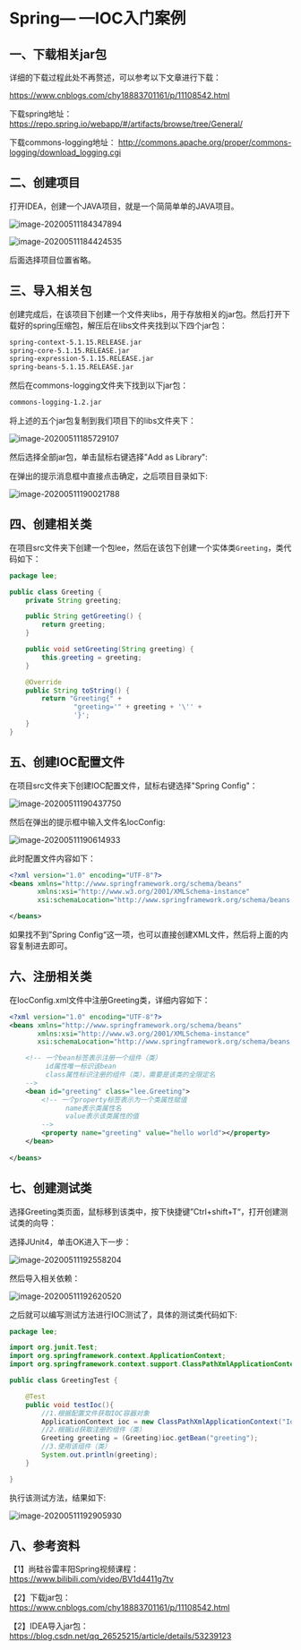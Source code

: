 # Spring— —IOC入门案例



## 一、下载相关jar包

详细的下载过程此处不再赘述，可以参考以下文章进行下载：

 https://www.cnblogs.com/chy18883701161/p/11108542.html 

下载spring地址： https://repo.spring.io/webapp/#/artifacts/browse/tree/General/ 

下载commons-logging地址： http://commons.apache.org/proper/commons-logging/download_logging.cgi 



## 二、创建项目

打开IDEA，创建一个JAVA项目，就是一个简简单单的JAVA项目。

![image-20200511184347894](https://cdn.jsdelivr.net/gh/Lee-0o0/image-store/PicGo/2022-06-05/ed13d4bd1b6e01dac48bd66f7881c2b3--a47c--image-20200511184347894.png)

![image-20200511184424535](https://cdn.jsdelivr.net/gh/Lee-0o0/image-store/PicGo/2022-06-05/e505b041a43d98b63e54f16af27c44b6--b547--image-20200511184424535.png)

后面选择项目位置省略。



## 三、导入相关包

创建完成后，在该项目下创建一个文件夹libs，用于存放相关的jar包。然后打开下载好的spring压缩包，解压后在libs文件夹找到以下四个jar包：

```markdown
spring-context-5.1.15.RELEASE.jar
spring-core-5.1.15.RELEASE.jar
spring-expression-5.1.15.RELEASE.jar
spring-beans-5.1.15.RELEASE.jar
```

然后在commons-logging文件夹下找到以下jar包：

```markdown
commons-logging-1.2.jar
```

将上述的五个jar包复制到我们项目下的libs文件夹下：

![image-20200511185729107](https://cdn.jsdelivr.net/gh/Lee-0o0/image-store/PicGo/2022-06-05/c24dd9586122468549fe6fe4542024bb--fc6b--image-20200511185729107.png)

然后选择全部jar包，单击鼠标右键选择"Add as Library":

在弹出的提示消息框中直接点击确定，之后项目目录如下:

![image-20200511190021788](https://cdn.jsdelivr.net/gh/Lee-0o0/image-store/PicGo/2022-06-05/1ab7fd0097062d16dd78b0d523cc0641--577e--image-20200511190021788.png)



## 四、创建相关类

在项目src文件夹下创建一个包lee，然后在该包下创建一个实体类`Greeting`，类代码如下：

```java
package lee;

public class Greeting {
    private String greeting;

    public String getGreeting() {
        return greeting;
    }

    public void setGreeting(String greeting) {
        this.greeting = greeting;
    }

    @Override
    public String toString() {
        return "Greeting{" +
                "greeting='" + greeting + '\'' +
                '}';
    }
}

```



## 五、创建IOC配置文件

在项目src文件夹下创建IOC配置文件，鼠标右键选择"Spring Config"：

![image-20200511190437750](https://cdn.jsdelivr.net/gh/Lee-0o0/image-store/PicGo/2022-06-05/1b3dd9522b17e091c38faf1d004b4c0a--18b8--image-20200511190437750.png)

然后在弹出的提示框中输入文件名IocConfig:

![image-20200511190614933](https://cdn.jsdelivr.net/gh/Lee-0o0/image-store/PicGo/2022-06-05/f9cbe8113be28b10b284d9f852d08989--df0d--image-20200511190614933.png)

此时配置文件内容如下：

```xml
<?xml version="1.0" encoding="UTF-8"?>
<beans xmlns="http://www.springframework.org/schema/beans"
       xmlns:xsi="http://www.w3.org/2001/XMLSchema-instance"
       xsi:schemaLocation="http://www.springframework.org/schema/beans http://www.springframework.org/schema/beans/spring-beans.xsd">

</beans>
```

如果找不到”Spring Config“这一项，也可以直接创建XML文件，然后将上面的内容复制进去即可。



## 六、注册相关类

在IocConfig.xml文件中注册Greeting类，详细内容如下：

```xml
<?xml version="1.0" encoding="UTF-8"?>
<beans xmlns="http://www.springframework.org/schema/beans"
       xmlns:xsi="http://www.w3.org/2001/XMLSchema-instance"
       xsi:schemaLocation="http://www.springframework.org/schema/beans http://www.springframework.org/schema/beans/spring-beans.xsd">

    <!-- 一个bean标签表示注册一个组件（类）
         id属性唯一标识该bean
         class属性标识注册的组件（类），需要是该类的全限定名
    -->
    <bean id="greeting" class="lee.Greeting">
        <!-- 一个property标签表示为一个类属性赋值
              name表示类属性名
              value表示该类属性的值    
        -->
        <property name="greeting" value="hello world"></property>
    </bean>
    
</beans>
```



## 七、创建测试类

选择Greeting类页面，鼠标移到该类中，按下快捷键”Ctrl+shift+T“，打开创建测试类的向导：

选择JUnit4，单击OK进入下一步：

![image-20200511192558204](https://cdn.jsdelivr.net/gh/Lee-0o0/image-store/PicGo/2022-06-05/cd5694e2c3ce470e787a24c9fdc861ee--97a8--image-20200511192558204.png)

然后导入相关依赖：

![image-20200511192620520](https://cdn.jsdelivr.net/gh/Lee-0o0/image-store/PicGo/2022-06-05/e7fa590f93271009e17fcb12f9263580--0c67--image-20200511192620520.png)

之后就可以编写测试方法进行IOC测试了，具体的测试类代码如下:

```java
package lee;

import org.junit.Test;
import org.springframework.context.ApplicationContext;
import org.springframework.context.support.ClassPathXmlApplicationContext;

public class GreetingTest {

    @Test
    public void testIoc(){
        //1.根据配置文件获取IOC容器对象
        ApplicationContext ioc = new ClassPathXmlApplicationContext("IocConfig.xml");
        //2.根据id获取注册的组件（类）
        Greeting greeting = (Greeting)ioc.getBean("greeting");
        //3.使用该组件（类）
        System.out.println(greeting);
    }

}
```

执行该测试方法，结果如下:

![image-20200511192905930](https://cdn.jsdelivr.net/gh/Lee-0o0/image-store/PicGo/2022-06-05/8d502e003f3838f2519aa0e5d1423811--35bd--image-20200511192905930.png)



## 八、参考资料

【1】尚硅谷雷丰阳Spring视频课程： https://www.bilibili.com/video/BV1d4411g7tv

【2】下载jar包： https://www.cnblogs.com/chy18883701161/p/11108542.html 

【2】IDEA导入jar包： https://blog.csdn.net/qq_26525215/article/details/53239123 